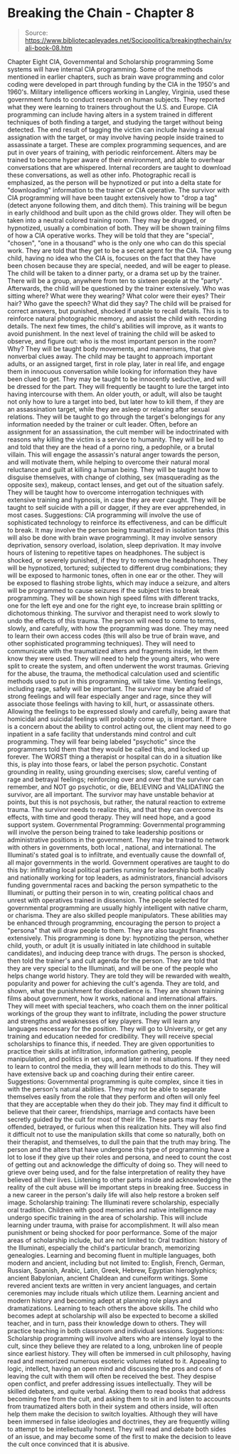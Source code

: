# Breaking the Chain - Chapter 8

> Source: https://www.bibliotecapleyades.net/Sociopolitica/breakingthechain/svali-book-08.htm

Chapter Eight
CIA, Governmental and Scholarship programming
Some systems will have internal CIA programming. Some of the methods
mentioned in earlier chapters, such as brain wave programming and color
coding were developed in part through funding by the CIA in the 1950's
and 1960's. Military intelligence officers working in Langley, Virginia,
used these government funds to conduct research on human subjects. They
reported what they were learning to trainers throughout the U.S. and
Europe.
CIA programming can include having alters in a system trained in different
techniques of both finding a target, and studying the target without
being detected. The end result of tagging the victim can include having
a sexual assignation with the target, or may involve having people inside
trained to assassinate a target.
These are complex programming sequences, and are put in over years
of training, with periodic reinforcement. Alters may be trained to become
hyper aware of their environment, and able to overhear conversations
that are whispered. Internal recorders are taught to download these
conversations, as well as other info. Photographic recall is emphasized,
as the person will be hypnotized or put into a delta state for "downloading"
information to the trainer or CIA operative.
The survivor with CIA programming will have been taught extensively
how to "drop a tag" (detect anyone following them, and ditch
them). This training will be begun in early childhood and built upon
as the child grows older. They will often be taken into a neutral colored
training room. They may be drugged, or hypnotized, usually a combination
of both.
They will be shown training films of how a CIA operative works. They
will be told that they are "special", "chosen",
"one in a thousand" who is the only one who can do this special
work. They are told that they get to be a secret agent for the CIA.
The young child, having no idea who the CIA is, focuses on the fact
that they have been chosen because they are special, needed, and will
be eager to please. The child will be taken to a dinner party, or a
drama set up by the trainer. There will be a group, anywhere from ten
to sixteen people at the "party". Afterwards, the child will
be questioned by the trainer extensively. Who was sitting where? What
were they wearing? What color were their eyes? Their hair? Who gave
the speech? What did they say? The child will be praised for correct
answers, but punished, shocked if unable to recall details. This is
to reinforce natural photographic memory, and assist the child with
recording details. The next few times, the child's abilities will improve,
as it wants to avoid punishment.
In the next level of training the child will be asked to observe, and
figure out: who is the most important person in the room? Why? They
will be taught body movements, and mannerisms, that give nonverbal clues
away. The child may be taught to approach important adults, or an assigned
target, first in role play, later in real life, and engage them in innocuous
conversation while looking for information they have been clued to get.
They may be taught to be innocently seductive, and will be dressed for
the part. They will frequently be taught to lure the target into having
intercourse with them.
An older youth, or adult, will also be taught not only how to lure
a target into bed, but later how to kill them, if they are an assassination
target, while they are asleep or relaxing after sexual relations. They
will be taught to go through the target's belongings for any information
needed by the trainer or cult leader. Often, before an assignment for
an assassination, the cult member will be indoctrinated with reasons
why killing the victim is a service to humanity. They will be lied to
and told that they are the head of a porno ring, a pedophile, or a brutal
villain. This will engage the assassin's natural anger towards the person,
and will motivate them, while helping to overcome their natural moral
reluctance and guilt at killing a human being.
They will be taught how to disguise themselves, with change of clothing,
sex (masquerading as the opposite sex), makeup, contact lenses, and
get out of the situation safely. They will be taught how to overcome
interrogation techniques with extensive training and hypnosis, in case
they are ever caught. They will be taught to self suicide with a pill
or dagger, if they are ever apprehended, in most cases.
Suggestions:
CIA programming will involve the use of sophisticated technology to
reinforce its effectiveness, and can be difficult to break. It may involve
the person being traumatized in isolation tanks (this will also be done
with brain wave programming). It may involve sensory deprivation, sensory
overload, isolation, sleep deprivation. It may involve hours of listening
to repetitive tapes on headphones. The subject is shocked, or severely
punished, if they try to remove the headphones. They will be hypnotized,
tortured; subjected to different drug combinations; they will be exposed
to harmonic tones, often in one ear or the other. They will be exposed
to flashing strobe lights,
which may induce a seizure, and alters will be programmed to cause seizures
if the subject tries to break programming. They will be shown high speed
films with different tracks, one for the left eye and one for the right
eye, to increase brain splitting or dichotomous thinking.
The survivor and therapist need to work slowly to undo the effects
of this trauma. The person will need to come to terms, slowly, and carefully,
with how the programming was done. They may need to learn their own
access codes (this will also be true of brain wave, and other sophisticated
programming techniques). They will need to communicate with the traumatized
alters and fragments inside, let them know they were used. They will
need to help the young alters, who were split to create the system,
and often underwent the worst traumas. Grieving for the abuse, the trauma,
the methodical calculation used and scientific methods used to put in
this programming, will take time. Venting feelings, including rage,
safely will be important. The survivor may be afraid of strong feelings
and will fear especially anger and rage, since they will associate those
feelings with having to kill, hurt, or assassinate others. Allowing
the feelings to be expressed slowly and carefully, being aware that
homicidal and suicidal feelings will probably come up, is important.
If there is a concern about the ability to control acting out, the
client may need to go inpatient in a safe facility that understands
mind control and cult programming. They will fear being labeled "psychotic"
since the programmers told them that they would be called this, and
locked up forever. The WORST thing a therapist or hospital can do in
a situation like this, is play into those fears, or label the person
psychotic. Constant grounding in reality, using grounding exercises;
slow, careful venting of rage and betrayal feelings; reinforcing over
and over that the survivor can remember, and NOT go psychotic, or die,
BELIEVING and VALIDATING the survivor, are all important. The survivor
may have unstable behavior at points, but this is not psychosis, but
rather, the natural reaction to extreme trauma. The survivor needs to
realize this, and that they can overcome its effects, with time and
good therapy. They will need hope, and a good support system.
Governmental Programming:
Governmental programming will involve the person being trained to take
leadership positions or administrative positions in the government.
They may be trained to network with others in governments, both local
, national, and international. The Illuminati's stated goal is to infiltrate,
and eventually cause the downfall of, all major governments in the world.
Government operatives are taught to do this by: infiltrating local political
parties running for leadership both locally and nationally working for
top leaders, as administrators, financial advisors funding governmental
races and backing the person sympathetic to the
Illuminati, or putting their person in to win, creating political chaos
and unrest with operatives trained in dissension. The people selected
for governmental programming are usually highly intelligent with native
charm, or charisma. They are also skilled people manipulators. These
abilities may be enhanced through programming, encouraging the person
to project a "persona" that will draw people to them.
They are also taught finances extensively. This programming is done
by: hypnotizing the person, whether child, youth, or adult (it is usually
initiated in late childhood in suitable candidates), and inducing deep
trance with drugs. The person is shocked, then told the trainer's and
cult agenda for the person. They are told that they are very special
to the Illuminati, and will be one of the people who helps change world
history. They are told they will be rewarded with wealth, popularity
and power for achieving the cult's agenda. They are told, and shown,
what the punishment for disobedience is. They are shown training films
about government, how it works, national and international affairs.
They will meet with special teachers, who coach them on the inner political
workings of the group they want to infiltrate, including the power structure
and strengths and weaknesses of key players.
They will learn any languages necessary for the position. They will
go to University, or get any training and education needed for credibility.
They will receive special scholarships to finance this, if needed. They
are given opportunities to practice their skills at infiltration, information
gathering, people manipulation, and politics in set ups, and later in
real situations. If they need to learn to control the media, they will
learn methods to do this. They will have extensive back up and coaching
during their entire career.
Suggestions:
Governmental programming is quite complex, since it ties in with the
person's natural abilities. They may not be able to separate themselves
easily from the role that they perform and often will only feel that
they are acceptable when they do their job. They may find it difficult
to believe that their career, friendships, marriage and contacts have
been secretly guided by the cult for most of their life. These parts
may feel offended, betrayed, or furious when this realization hits.
They will also find it difficult not to use the manipulation skills
that come so naturally, both on their therapist, and themselves, to
dull the pain that the truth may bring. The person and the alters that
have undergone this type of programming have a lot to lose if they give
up their roles and persona, and need to count the cost of getting out
and acknowledge the difficulty of doing so. They will need to grieve
over being used, and for the false interpretation of reality they have
believed all their lives. Listening to other parts inside and acknowledging
the reality of the cult abuse will be important steps in breaking free.
Success in a new career in the person's daily life will also help restore
a broken self image.
Scholarship training:
The Illuminati revere scholarship, especially oral tradition. Children
with good memories and native intelligence may undergo specific training
in the area of scholarship. This will include learning under trauma,
with praise for accomplishment. It will also mean punishment or being
shocked for poor performance. Some of the major areas of scholarship
include, but are not limited to:
Oral tradition: history of the Illuminati, especially the child's particular
branch, memorizing genealogies. Learning and becoming fluent in multiple
languages, both modern and ancient, including but not limited to: English,
French, German, Russian, Spanish, Arabic, Latin, Greek, Hebrew, Egyptian
hieroglyphics; ancient Babylonian, ancient Chaldean and cuneiform writings.
Some revered ancient texts are written in very ancient languages, and
certain ceremonies may include rituals which utilize them. Learning
ancient and modern history and becoming adept at planning role plays
and dramatizations. Learning to teach others the above skills. The child
who becomes adept at scholarship will also be expected to become a skilled
teacher, and in turn, pass their knowledge down to others. They will
practice teaching in both classroom and individual sessions.
Suggestions:
Scholarship programming will involve alters who are intensely loyal
to the cult, since they believe they are related to a long, unbroken
line of people since earliest history. They will often be immersed in
cult philosophy, having read and memorized numerous esoteric volumes
related to it. Appealing to logic, intellect, having an open mind and
discussing the pros and cons of leaving the cult with them will often
be received the best. They despise open conflict, and prefer addressing
issues intellectually. They will be skilled debaters, and quite verbal.
Asking them to read books that address becoming free from the cult,
and asking them to sit in and listen to accounts from traumatized alters
both in their system and others inside, will often
help them make the decision to switch loyalties. Although they will
have been immersed in false ideologies and doctrines, they are frequently
willing to attempt to be intellectually honest. They will read and debate
both sides of an issue, and may become some of the first to make the
decision to leave the cult once convinced that it is abusive.
